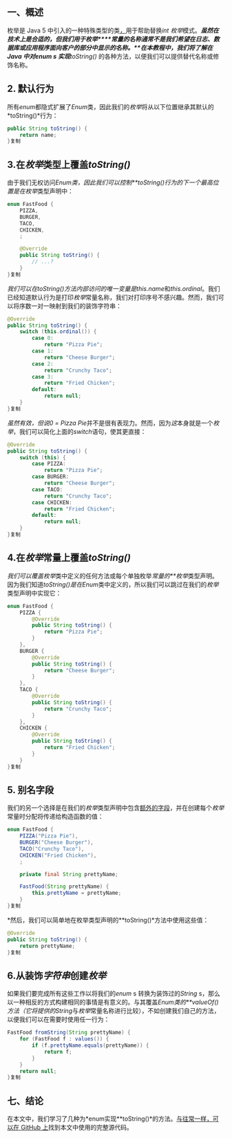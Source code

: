 ## 一、概述

枚举是 Java 5 中引入的一种特殊类型的类[*，*](https://www.baeldung.com/a-guide-to-java-enums)用于帮助替换*int 枚举*模式。***虽然在技术上是合适的，但我们用于枚举\*****常量的名称通常不是我们希望在日志、数据库或应用程序面向客户的部分中显示的名称。**在本教程中，我们将了解在 Java 中对*enum s 实现**toString()*
的各种方法，以便我们可以提供替代名称或修饰名称。

## 2. 默认行为

所有*enum*都隐式扩展了*Enum*类，因此我们的*枚举*将从以下位置继承其默认的*toString()*行为：

```java
public String toString() {
    return name;
}复制
```

## 3.在*枚举*类型上覆盖*toString()*

由于我们无权访问*Enum类，因此我们可以控制**toString()*行为的下一个最高位置是在*枚举*类型声明中：

```java
enum FastFood {
    PIZZA,
    BURGER,
    TACO,
    CHICKEN,
    ;

    @Override
    public String toString() {
        // ...?
    }
}复制
```

*我们可以在toString()*方法内部访问的唯一变量是*this.name*和*this.ordinal*。我们已经知道默认行为是打印*枚举*常量名称，我们对打印序号不感兴趣。然而，我们可以将序数一对一映射到我们的装饰字符串：

```java
@Override
public String toString() {
    switch (this.ordinal()) {
        case 0:
            return "Pizza Pie";
        case 1:
            return "Cheese Burger";
        case 2:
            return "Crunchy Taco";
        case 3:
            return "Fried Chicken";
        default:
            return null;
    }
}复制
```

*虽然有效，但说0 = Pizza Pie*并不是很有表现力。然而，因为*这*本身就是一个*枚举*，我们可以简化上面的*switch*语句，使其更直接：

```java
@Override
public String toString() {
    switch (this) {
        case PIZZA:
            return "Pizza Pie";
        case BURGER:
            return "Cheese Burger";
        case TACO:
            return "Crunchy Taco";
        case CHICKEN:
            return "Fried Chicken";
        default:
            return null;
    }
}复制
```

## 4.在*枚举*常量上覆盖*toString()*

*我们可以覆盖枚举*类中定义的任何方法或每个单独枚举*常量的**枚举*类型声明。因为我们知道*toString()*是在*Enum*类中定义的，所以我们可以跳过在我们的*枚举*类型声明中实现它：

```java
enum FastFood {
    PIZZA {
        @Override
        public String toString() {
            return "Pizza Pie";
        }
    },
    BURGER {
        @Override
        public String toString() {
            return "Cheese Burger";
        }
    },
    TACO {
        @Override
        public String toString() {
            return "Crunchy Taco";
        }
    },
    CHICKEN {
        @Override
        public String toString() {
            return "Fried Chicken";
        }
    }
}复制
```

## 5. 别名字段

我们的另一个选择是在我们的*枚举*类型声明中包含[额外的字段](https://www.baeldung.com/java-enum-values)，并在创建每个*枚举*常量时分配将传递给构造函数的值：

```java
enum FastFood {
    PIZZA("Pizza Pie"),
    BURGER("Cheese Burger"),
    TACO("Crunchy Taco"),
    CHICKEN("Fried Chicken"),
    ;

    private final String prettyName;

    FastFood(String prettyName) {
        this.prettyName = prettyName;
    }
}复制
```

*然后，我们可以简单地在枚举类型声明的**toString()*方法中使用这些值：

```java
@Override
public String toString() {
    return prettyName;
}复制
```

## 6.从装饰*字符串*创建*枚举*

如果我们要完成所有这些工作以将我们的*enum* s 转换为装饰过的*String* s，那么以一种相反的方式构建相同的事情是有意义的。与其覆盖*Enum类的**valueOf()*方法（它将提供的*String*与*枚举*常量名称进行比较），不如创建我们自己的方法，以便我们可以在需要时使用任一行为：

```java
FastFood fromString(String prettyName) {
    for (FastFood f : values()) {
        if (f.prettyName.equals(prettyName)) {
            return f;
        }
    }
    return null;
}复制
```

## 七、结论

在本文中，我们学习了几种为*enum实现**toString()*的方法。[与往常一样，可以在 GitHub 上](https://github.com/eugenp/tutorials/tree/master/core-java-modules/core-java-lang-oop-types-2)找到本文中使用的完整源代码。